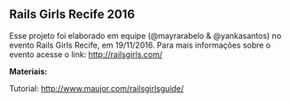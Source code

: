 ## Rails Girls Recife 2016

Esse projeto foi elaborado em equipe (@mayrarabelo & @yankasantos) no evento Rails Girls Recife, em 19/11/2016.
Para mais informações sobre o evento acesse o link: http://railsgirls.com/


<b> Materiais: </b> 

Tutorial: http://www.maujor.com/railsgirlsguide/



